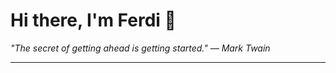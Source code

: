 <h1>Hi there, I'm Ferdi 👋</h1>

<p><em>
  "The secret of getting ahead is getting started." — Mark Twain
</em></p>

---
